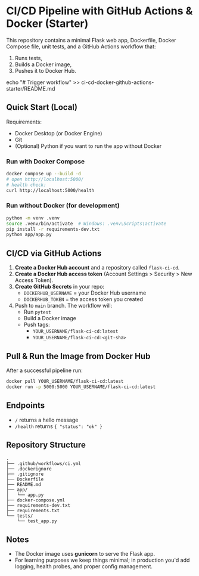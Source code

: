 
# CI/CD Pipeline with GitHub Actions & Docker (Starter)

This repository contains a minimal Flask web app, Dockerfile, Docker Compose file, unit tests, and a GitHub Actions workflow that:
1) Runs tests,
2) Builds a Docker image,
3) Pushes it to Docker Hub.

echo "# Trigger workflow" >> ci-cd-docker-github-actions-starter/README.md

## Quick Start (Local)

Requirements:
- Docker Desktop (or Docker Engine)
- Git
- (Optional) Python if you want to run the app without Docker

### Run with Docker Compose
```bash
docker compose up --build -d
# open http://localhost:5000/
# health check:
curl http://localhost:5000/health
```

### Run without Docker (for development)
```bash
python -m venv .venv
source .venv/bin/activate  # Windows: .venv\Scripts\activate
pip install -r requirements-dev.txt
python app/app.py
```

## CI/CD via GitHub Actions

1. **Create a Docker Hub account** and a repository called `flask-ci-cd`.
2. **Create a Docker Hub access token** (Account Settings > Security > New Access Token).
3. **Create GitHub Secrets** in your repo:
   - `DOCKERHUB_USERNAME` = your Docker Hub username
   - `DOCKERHUB_TOKEN` = the access token you created
4. Push to `main` branch. The workflow will:
   - Run `pytest`
   - Build a Docker image
   - Push tags:
     - `YOUR_USERNAME/flask-ci-cd:latest`
     - `YOUR_USERNAME/flask-ci-cd:<git-sha>`

## Pull & Run the Image from Docker Hub
After a successful pipeline run:
```bash
docker pull YOUR_USERNAME/flask-ci-cd:latest
docker run -p 5000:5000 YOUR_USERNAME/flask-ci-cd:latest
```

## Endpoints
- `/` returns a hello message
- `/health` returns `{ "status": "ok" }`

## Repository Structure
```
.
├── .github/workflows/ci.yml
├── .dockerignore
├── .gitignore
├── Dockerfile
├── README.md
├── app/
│   └── app.py
├── docker-compose.yml
├── requirements-dev.txt
├── requirements.txt
└── tests/
    └── test_app.py
```

## Notes
- The Docker image uses **gunicorn** to serve the Flask app.
- For learning purposes we keep things minimal; in production you'd add logging, health probes, and proper config management.
